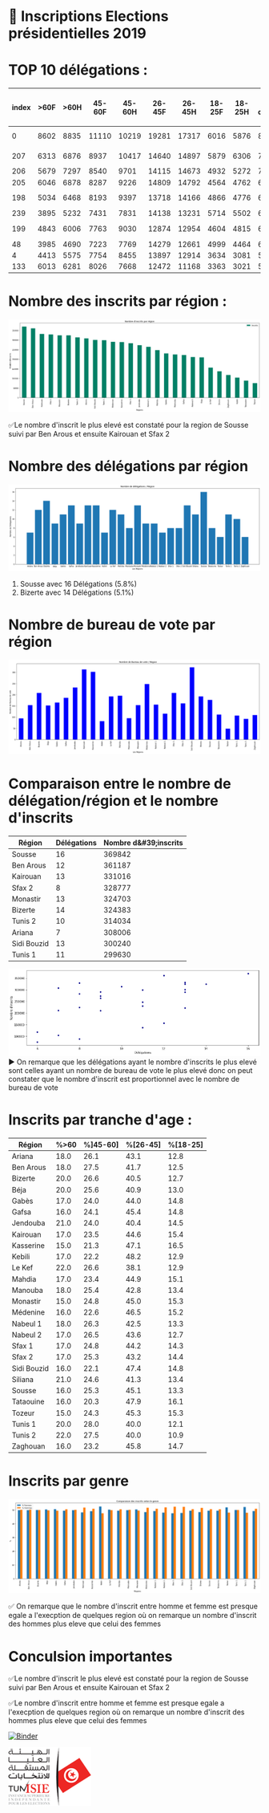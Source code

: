 # :open_file_folder: Inscriptions Elections présidentielles 2019 


# **TOP 10 délégations** :

|index|&gt;60F|&gt;60H|45-60F|45-60H|26-45F|26-45H|18-25F|18-25H|Nombre d&\#39;inscrits|Nombre de bureau de vote |Délégation|Région|
|---|---|---|---|---|---|---|---|---|---|---|---|---|
|0|8602|8835|11110|10219|19281|17317|6016|5876|87256|22|Ariana Medina|Ariana|
|207|6313|6876|8937|10417|14640|14897|5879|6306|74265|21|Sfax Medina|Sfax 2|
|206|5679|7297|8540|9701|14115|14673|4932|5272|70209|25|Sfax Sud|Sfax 2|
|205|6046|6878|8287|9226|14809|14792|4564|4762|69364|18|Sfax Ouest|Sfax 2|
|198|5034|6468|8193|9397|13718|14166|4866|4776|66618|23|Sakiet edaer|Sfax 1|
|239|3895|5232|7431|7831|14138|13231|5714|5502|62974|30|Gafsa Sud|Gafsa|
|199|4843|6006|7763|9030|12874|12954|4604|4815|62889|23|Sakiet Ezzit|Sfax 1|
|48|3985|4690|7223|7769|14279|12661|4999|4464|60070|19|Monastir|Monastir|
|4|4413|5575|7754|8455|13897|12914|3634|3081|59723|16|La Soukra|Ariana|
|133|6013|6281|8026|7668|12472|11168|3363|3021|58012|16|mersa|Tunis 2|

# **Nombre des inscrits par région** :

![Alt text](img/insc_p_reg.png "nb inscrits")

 ✅Le nombre d'inscrit le plus elevé est constaté pour la region de Sousse suivi par Ben Arous et ensuite Kairouan et Sfax 2

# **Nombre des délégations par région**
![Alt text](img/nb_deleg_reg.png "isie")

1.   Sousse avec 16 Délégations (5.8%)
2.   Bizerte avec 14 Délégations (5.1%)

# **Nombre de bureau de vote par région**

![Alt text](img/nb_bvote.png "isie")



# **Comparaison entre le nombre de délégation/région et le nombre d'inscrits**
|Région|Délégations|Nombre d&\#39;inscrits|
|---|---|---|
|Sousse|16|369842|
|Ben Arous|12|361187|
|Kairouan|13|331016|
|Sfax 2|8|328777|
|Monastir|13|324703|
|Bizerte|14|324383|
|Tunis 2|10|314034|
|Ariana|7|308006|
|Sidi Bouzid|13|300240|
|Tunis 1|11|299630|
![Alt text](img/npinsc_deg.png "isie")
▶
On remarque que les délégations ayant le nombre d'inscrits le plus elevé sont celles ayant un nombre de bureau de vote le plus elevé donc on peut constater que le nombre d'inscrit est proportionnel avec le nombre de bureau de vote


# **Inscrits par tranche d'age** :
|Région|%&gt;60|%\]45-60\]|%\[26-45\]|%\[18-25\]|
|---|---|---|---|---|
|Ariana|18\.0|26\.1|43\.1|12\.8|
|Ben Arous|18\.0|27\.5|41\.7|12\.5|
|Bizerte|20\.0|26\.6|40\.5|12\.7|
|Béja|20\.0|25\.6|40\.9|13\.0|
|Gabès|17\.0|24\.0|44\.0|14\.8|
|Gafsa|16\.0|24\.1|45\.4|14\.8|
|Jendouba|21\.0|24\.0|40\.4|14\.5|
|Kairouan|17\.0|23\.5|44\.6|15\.4|
|Kasserine|15\.0|21\.3|47\.1|16\.5|
|Kebili|17\.0|22\.2|48\.2|12\.9|
|Le Kef|22\.0|26\.6|38\.1|12\.9|
|Mahdia|17\.0|23\.4|44\.9|15\.1|
|Manouba|18\.0|25\.4|42\.8|13\.4|
|Monastir|15\.0|24\.8|45\.0|15\.3|
|Médenine|16\.0|22\.6|46\.5|15\.2|
|Nabeul 1|18\.0|26\.3|42\.5|13\.3|
|Nabeul 2|17\.0|26\.5|43\.6|12\.7|
|Sfax 1|17\.0|24\.8|44\.2|14\.3|
|Sfax 2|17\.0|25\.3|43\.2|14\.4|
|Sidi Bouzid|16\.0|22\.1|47\.4|14\.8|
|Siliana|21\.0|24\.6|41\.3|13\.4|
|Sousse|16\.0|25\.3|45\.1|13\.3|
|Tataouine|16\.0|20\.3|47\.9|16\.1|
|Tozeur|15\.0|24\.3|45\.3|15\.3|
|Tunis 1|20\.0|28\.0|40\.0|12\.1|
|Tunis 2|22\.0|27\.5|40\.0|10\.9|
|Zaghouan|16\.0|23\.2|45\.8|14\.7|

# **Inscrits par genre**
![Alt text](img/insc_genre.png "isie")

✅
On remarque que le nombre d'inscrit entre homme et femme est presque egale a l'execption de quelques region où on remarque un nombre d'inscrit des hommes plus eleve que celui des femmes

# **Conculsion importantes**
✅Le nombre d'inscrit le plus elevé est constaté pour la region de Sousse suivi par Ben Arous et ensuite Kairouan et Sfax 2

✅Le nombre d'inscrit entre homme et femme est presque egale a l'execption de quelques region où on remarque un nombre d'inscrit des hommes plus eleve que celui des femmes



[![Binder](https://mybinder.org/badge_logo.svg)](https://mybinder.org/v2/gh/SeifAllah-BS/Mini_projetAD/main)

![Alt text](img/logo.png "isie")
